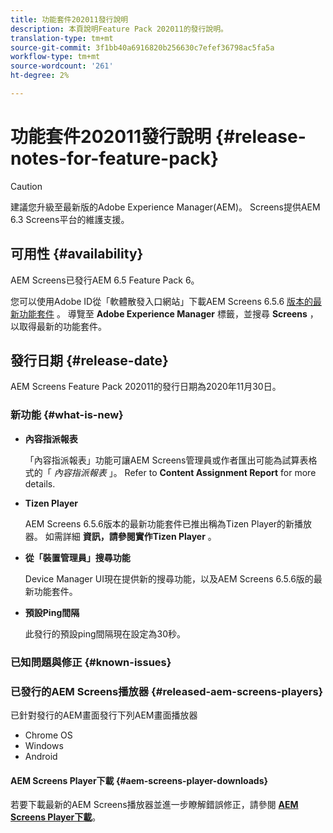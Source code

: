```yaml
---
title: 功能套件202011發行說明
description: 本頁說明Feature Pack 202011的發行說明。
translation-type: tm+mt
source-git-commit: 3f1bb40a6916820b256630c7efef36798ac5fa5a
workflow-type: tm+mt
source-wordcount: '261'
ht-degree: 2%

---
```



# 功能套件202011發行說明 {#release-notes-for-feature-pack}

>[!CAUTION]
>建議您升級至最新版的Adobe Experience Manager(AEM)。 Screens提供AEM 6.3 Screens平台的維護支援。

## 可用性 {#availability}

AEM Screens已發行AEM 6.5 Feature Pack 6。

您可以使用Adobe ID從「軟體散發入口網站」下載AEM Screens 6.5.6 [版本的最新功能套件](https://experience.adobe.com/#/downloads/content/software-distribution/en/aem.html) 。 導覽至 **Adobe Experience Manager** 標籤，並搜尋 **Screens** ，以取得最新的功能套件。

## 發行日期 {#release-date}

AEM Screens Feature Pack 202011的發行日期為2020年11月30日。

### 新功能 {#what-is-new}

* **內容指派報表**

   「內容指派報表」功能可讓AEM Screens管理員或作者匯出可能為試算表格式的「 *內容指派報表* 」。
Refer to **Content Assignment Report** for more details.


* **Tizen Player**

   AEM Screens 6.5.6版本的最新功能套件已推出稱為Tizen Player的新播放器。
如需詳細 **資訊，請參閱實作Tizen Player** 。

* **從「裝置管理員」搜尋功能**

   Device Manager UI現在提供新的搜尋功能，以及AEM Screens 6.5.6版的最新功能套件。

* **預設Ping間隔**

   此發行的預設ping間隔現在設定為30秒。

### 已知問題與修正 {#known-issues}



### 已發行的AEM Screens播放器 {#released-aem-screens-players}

已針對發行的AEM畫面發行下列AEM畫面播放器

* Chrome OS
* Windows
* Android

#### AEM Screens Player下載  {#aem-screens-player-downloads}

若要下載最新的AEM Screens播放器並進一步瞭解錯誤修正，請參閱 **[AEM Screens Player下載](https://download.macromedia.com/screens/index.html)**。
